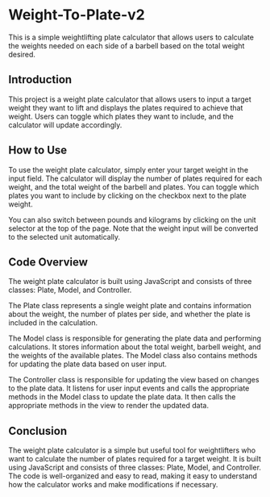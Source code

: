 # Weight-To-Plate-v2
This is a simple weightlifting plate calculator that allows users to calculate the weights needed on each side of a barbell based on the total weight desired.
## Introduction
This project is a weight plate calculator that allows users to input a target weight they want to lift and displays the plates required to achieve that weight. Users can toggle which plates they want to include, and the calculator will update accordingly.

## How to Use
To use the weight plate calculator, simply enter your target weight in the input field. The calculator will display the number of plates required for each weight, and the total weight of the barbell and plates. You can toggle which plates you want to include by clicking on the checkbox next to the plate weight.

You can also switch between pounds and kilograms by clicking on the unit selector at the top of the page. Note that the weight input will be converted to the selected unit automatically.

## Code Overview
The weight plate calculator is built using JavaScript and consists of three classes: Plate, Model, and Controller.

The Plate class represents a single weight plate and contains information about the weight, the number of plates per side, and whether the plate is included in the calculation.

The Model class is responsible for generating the plate data and performing calculations. It stores information about the total weight, barbell weight, and the weights of the available plates. The Model class also contains methods for updating the plate data based on user input.

The Controller class is responsible for updating the view based on changes to the plate data. It listens for user input events and calls the appropriate methods in the Model class to update the plate data. It then calls the appropriate methods in the view to render the updated data.

## Conclusion
The weight plate calculator is a simple but useful tool for weightlifters who want to calculate the number of plates required for a target weight. It is built using JavaScript and consists of three classes: Plate, Model, and Controller. The code is well-organized and easy to read, making it easy to understand how the calculator works and make modifications if necessary.
